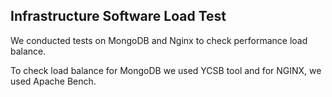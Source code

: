 ## Infrastructure Software Load Test

We conducted tests on MongoDB and Nginx to check performance load balance.

To check load balance for MongoDB we used YCSB tool and for NGINX, we used Apache Bench.
